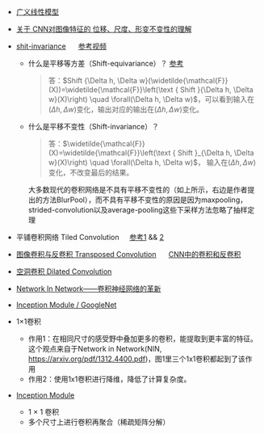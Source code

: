 - [广义线性模型](https://blog.csdn.net/weixin_37140379/article/details/82289704)

- [关于 CNN对图像特征的 位移、尺度、形变不变性的理解](https://blog.csdn.net/voxel_grid/article/details/79275637)

- [shit-invariance](https://www.cnblogs.com/fydeblog/p/11083664.html) $\quad$  [参考视频](https://www.bilibili.com/video/av63925068)
  - 什么是平移等方差（Shift-equivariance）？ [参考](https://www.cnblogs.com/fydeblog/p/11083664.html)
    >答：$Shift {\Delta h, \Delta w}(\widetilde{\mathcal{F}}(X))=\widetilde{\mathcal{F}}\left(\text { Shift }{\Delta h, \Delta w}(X)\right) \quad \forall(\Delta h, \Delta w)$，可以看到输入在$(\Delta h, \Delta w)$变化，输出对应的输出在$(\Delta h, \Delta w)$变化。

  - 什么是平移不变性（Shift-invariance）？

    >答：$\widetilde{\mathcal{F}}(X)=\widetilde{\mathcal{F}}\left(\text { Shift }_{\Delta h, \Delta w}(X)\right) \quad \forall(\Delta h, \Delta w)$， 输入在$(\Delta h, \Delta w)$变化，不改变最后的结果。

    大多数现代的卷积网络是不具有平移不变性的（如上所示，右边是作者提出的方法BlurPool），而不具有平移不变性的原因是因为maxpooling，strided-convolution以及average-pooling这些下采样方法忽略了抽样定理
    

- 平铺卷积网络 Tiled Convolution $\quad$[参考1](https://blog.csdn.net/xiao_jiang2012/article/details/9349955) && [2](https://blog.csdn.net/zhq9695/article/details/84959472)

-  [图像卷积与反卷积 Transposed Convolution](https://blog.csdn.net/qq_38906523/article/details/80520950) $\quad$ [CNN中的卷积和反卷积](https://blog.csdn.net/sinat_29957455/article/details/85558870)
  
-  [空洞卷积 Dilated Convolution](https://www.jianshu.com/p/f743bd9041b3)

- [Network In Network——卷积神经网络的革新](https://www.cnblogs.com/yinheyi/p/6978223.html)

- [ Inception Module / GoogleNet]()
-  1×1卷积
   -  作用1：在相同尺寸的感受野中叠加更多的卷积，能提取到更丰富的特征。这个观点来自于Network in Network(NIN, https://arxiv.org/pdf/1312.4400.pdf)，图1里三个1x1卷积都起到了该作用
   -  作用2：使用1x1卷积进行降维，降低了计算复杂度。

- [Inception Module](https://www.cnblogs.com/leebxo/p/10315490.html)
  - 1 × 1 卷积
  - 多个尺寸上进行卷积再聚合（稀疏矩阵分解）




















